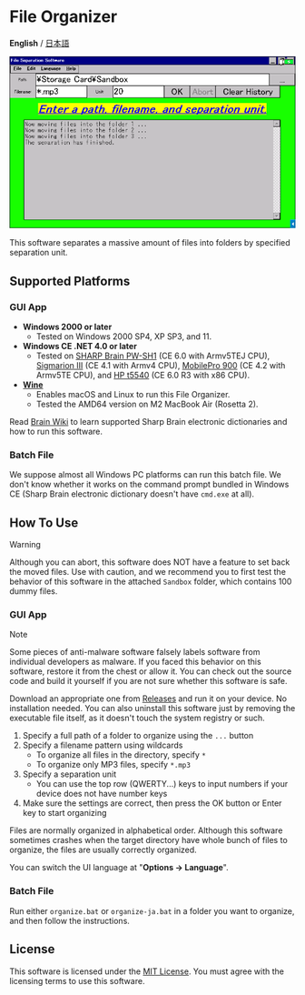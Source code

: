 # File Organizer

**English** / [日本語](README-JA.md)

![](image.png)

This software separates a massive amount of files into folders by specified separation unit.

## Supported Platforms

### GUI App

- **Windows 2000 or later**
  - Tested on Windows 2000 SP4, XP SP3, and 11.
- **Windows CE .NET 4.0 or later**
  - Tested on [SHARP Brain PW-SH1](https://jp.sharp/support/dictionary/product/pw-sh1.html) (CE 6.0 with Armv5TEJ CPU), [Sigmarion III](https://www.hpcfactor.com/hardware/devices/141/NTT_Do_Co_Mo/Sigmarion_III) (CE 4.1 with Armv4 CPU), [MobilePro 900](https://www.hpcfactor.com/hardware/devices/134/NEC/MobilePro_900) (CE 4.2 with Armv5TE CPU), and [HP t5540](https://www.hpcfactor.com/hardware/devices/254/Hewlett_Packard/t5540) (CE 6.0 R3 with x86 CPU).
- **[Wine](https://www.winehq.org/)**
  - Enables macOS and Linux to run this File Organizer.
  - Tested the AMD64 version on M2 MacBook Air (Rosetta 2).

Read [Brain Wiki](https://brain.fandom.com/ja/wiki/%E3%82%A2%E3%83%97%E3%83%AA%E3%81%AE%E8%B5%B7%E5%8B%95%E6%96%B9%E6%B3%95) to learn supported Sharp Brain electronic dictionaries and how to run this software.

### Batch File

We suppose almost all Windows PC platforms can run this batch file. We don't know whether it works on the command prompt bundled in Windows CE (Sharp Brain electronic dictionary doesn't have `cmd.exe` at all).

## How To Use

> [!WARNING]
> Although you can abort, this software does NOT have a feature to set back the moved files. Use with caution, and we recommend you to first test the behavior of this software in the attached `Sandbox` folder, which contains 100 dummy files.

### GUI App

> [!NOTE]
> Some pieces of anti-malware software falsely labels software from individual developers as malware. If you faced this behavior on this software, restore it from the chest or allow it. You can check out the source code and build it yourself if you are not sure whether this software is safe.

Download an appropriate one from [Releases](../../releases) and run it on your device. No installation needed. You can also uninstall this software just by removing the executable file itself, as it doesn't touch the system registry or such.

1. Specify a full path of a folder to organize using the `...` button
1. Specify a filename pattern using wildcards
   - To organize all files in the directory, specify `*`
   - To organize only MP3 files, specify `*.mp3`
1. Specify a separation unit
   - You can use the top row (QWERTY...) keys to input numbers if your device does not have number keys
1. Make sure the settings are correct, then press the OK button or Enter key to start organizing

Files are normally organized in alphabetical order. Although this software sometimes crashes when the target directory have whole bunch of files to organize, the files are usually correctly organized.

You can switch the UI language at "**Options -> Language**".

### Batch File

Run either `organize.bat` or `organize-ja.bat` in a folder you want to organize, and then follow the instructions.

## License

This software is licensed under the [MIT License](LICENSE). You must agree with the licensing terms to use this software.
